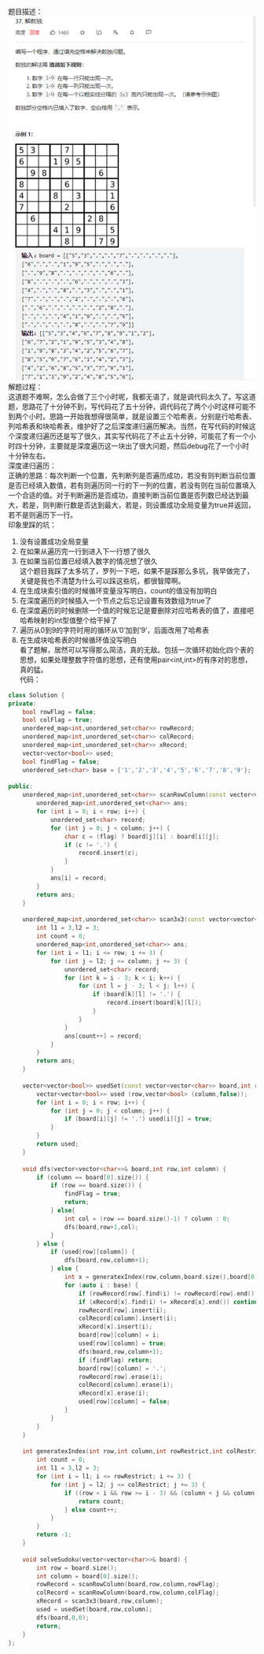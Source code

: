题目描述：  
![image](/algorithmn/tracebak/image/image15.png)  
解题过程：  
这道题不难啊，怎么会做了三个小时呢，我都无语了，就是调代码太久了。写这道题，思路花了十分钟不到，写代码花了五十分钟，调代码花了两个小时这样可能不到两个小时。思路一开始我想得很简单，就是设置三个哈希表，分别是行哈希表、列哈希表和块哈希表，维护好了之后深度递归遍历解决。当然，在写代码的时候这个深度递归遍历还是写了很久，其实写代码花了不止五十分钟，可能花了有一个小时四十分钟，主要就是深度遍历这一块出了很大问题，然后debug花了一个小时十分钟左右。  
深度递归遍历：  
正确的思路：每次判断一个位置，先判断列是否遍历成功，若没有则判断当前位置是否已经填入数值，若有则遍历同一行的下一列的位置，若没有则在当前位置填入一个合适的值。对于判断遍历是否成功，直接判断当前位置是否列数已经达到最大，若是，则判断行数是否达到最大，若是，则设置成功全局变量为true并返回，若不是则遍历下一行。  
印象里踩的坑：  
1. 没有设置成功全局变量
2. 在如果从遍历完一行到进入下一行想了很久
3. 在如果当前位置已经填入数字的情况想了很久  
这个题目我踩了太多坑了，罗列一下吧，如果不是踩那么多坑，我早做完了，关键是我也不清楚为什么可以踩这些坑，都很智障啊。  
1. 在生成块索引值的时候循环变量没写明白，count的值没有加明白
2. 在深度遍历的时候插入一个节点之后忘记设置有效数组为true了
3. 在深度遍历的时候删除一个值的时候忘记是要删除对应哈希表的值了，直接吧哈希映射的int型值整个给干掉了
4. 遍历从0到9的字符时用的循环从’0’加到’9’，后面改用了哈希表
5. 在生成块哈希表的时候循环值没写明白  
看了题解，居然可以写得那么简洁，真的无敌。包括一次循环初始化四个表的思想，如果处理整数字符值的思想，还有使用pair<int,int>的有序对的思想，真的猛。  
代码：  
```cpp
class Solution {
private:
    bool rowFlag = false;
    bool colFlag = true;
    unordered_map<int,unordered_set<char>> rowRecord;
    unordered_map<int,unordered_set<char>> colRecord;
    unordered_map<int,unordered_set<char>> xRecord;
    vector<vector<bool>> used;
    bool findFlag = false;
    unordered_set<char> base = {'1','2','3','4','5','6','7','8','9'};
    
public:
    unordered_map<int,unordered_set<char>> scanRowColumn(const vector<vector<char>> board,int row,int column,bool flag) {
        unordered_map<int,unordered_set<char>> ans;
        for (int i = 0; i < row; i++) {
            unordered_set<char> record;
            for (int j = 0; j < column; j++) {
                char c = (flag) ? board[j][i] : board[i][j];
                if (c != '.') {
                    record.insert(c);
                }
            }
            ans[i] = record;
        }
        return ans;
    }

    unordered_map<int,unordered_set<char>> scan3x3(const vector<vector<char>> board,int row,int column) {
        int l1 = 3,l2 = 3;
        int count = 0;
        unordered_map<int,unordered_set<char>> ans;
        for (int i = l1; i <= row; i += 3) {
            for (int j = l2; j <= column; j += 3) {
                unordered_set<char> record;
                for (int k = i - 3; k < i; k++) {
                    for (int l = j - 3; l < j; l++) {
                        if (board[k][l] != '.') {
                            record.insert(board[k][l]);
                        }
                    }
                }
                ans[count++] = record;
            }
        }
        return ans;
    }

    vector<vector<bool>> usedSet(const vector<vector<char>> board,int row,int column) {
        vector<vector<bool>> used (row,vector<bool> (column,false));
        for (int i = 0; i < row; i++) {
            for (int j = 0; j < column; j++) {
                if (board[i][j] != '.') used[i][j] = true;
            }
        }
        return used;
    }

    void dfs(vector<vector<char>>& board,int row,int column) {
        if (column == board[0].size()) {
            if (row == board.size()) {
                findFlag = true;
                return;
            } else{
                int col = (row == board.size()-1) ? column : 0;
                dfs(board,row+1,col);
            }
        } else {
            if (used[row][column]) {
                dfs(board,row,column+1);
            } else {
                int x = generatexIndex(row,column,board.size(),board[0].size());
                for (auto i : base) {
                    if (rowRecord[row].find(i) != rowRecord[row].end() || colRecord[column].find(i) != colRecord[column].end()) continue;
                    if (xRecord[x].find(i) != xRecord[x].end()) continue;
                    rowRecord[row].insert(i);
                    colRecord[column].insert(i);
                    xRecord[x].insert(i);
                    board[row][column] = i;
                    used[row][column] = true;
                    dfs(board,row,column+1);
                    if (findFlag) return;
                    board[row][column] = '.';
                    rowRecord[row].erase(i);
                    colRecord[column].erase(i);
                    xRecord[x].erase(i);
                    used[row][column] = false;
                }
            }
        }
    }

    int generatexIndex(int row,int column,int rowRestrict,int colRestrict) {
        int count = 0;
        int l1 = 3,l2 = 3;
        for (int i = l1; i <= rowRestrict; i += 3) {
            for (int j = l2; j <= colRestrict; j += 3) {
                if ((row < i && row >= i - 3) && (column < j && column >= j - 3)) {
                    return count;
                } else count++;
            }
        }
        return -1;
    }

    void solveSudoku(vector<vector<char>>& board) {
        int row = board.size();
        int column = board[0].size();
        rowRecord = scanRowColumn(board,row,column,rowFlag);
        colRecord = scanRowColumn(board,row,column,colFlag);
        xRecord = scan3x3(board,row,column);
        used = usedSet(board,row,column);
        dfs(board,0,0);
        return;
    }
};
```